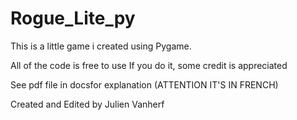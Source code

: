 # Rogue_Lite_py

This is a little game i created using Pygame.

All of the code is free to use
If you do it, some credit is appreciated 

See pdf file in docsfor explanation
(ATTENTION IT'S IN FRENCH)

Created and Edited by Julien Vanherf
